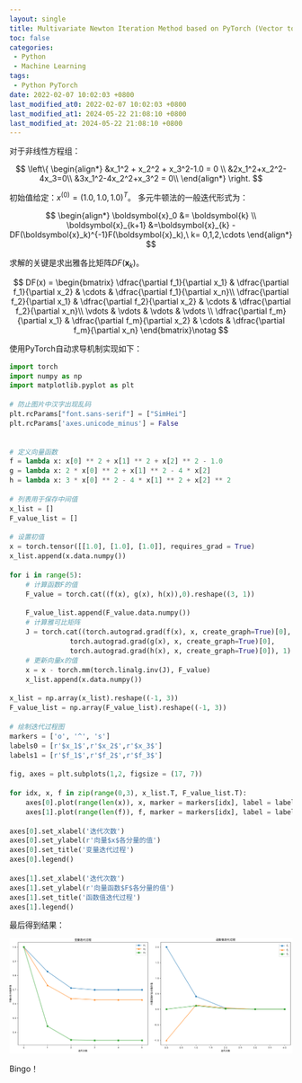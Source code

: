 ```yaml
---
layout: single
title: Multivariate Newton Iteration Method based on PyTorch (Vector to Vector Derivative)
toc: false
categories: 
 - Python
 - Machine Learning
tags: 
 - Python PyTorch
date: 2022-02-07 10:02:03 +0800
last_modified_at0: 2022-02-07 10:02:03 +0800
last_modified_at1: 2024-05-22 21:08:10 +0800
last_modified_at: 2024-05-22 21:08:10 +0800
---
```



对于非线性方程组：

$$
\left\{  
\begin{align*} &x_1^2 + x_2^2 + x_3^2-1.0 = 0 \\ &2x_1^2+x_2^2-4x_3=0\\ &3x_1^2-4x_2^2+x_3^2 = 0\\ 
\end{align*} 
\right.
$$

初始值给定：$x^{(0)}=(1.0, 1.0, 1.0)^T$。
多元牛顿法的一般迭代形式为：

$$
\begin{align*}
\boldsymbol{x}_0 &= \boldsymbol{k} \\ \boldsymbol{x}_{k+1} &=\boldsymbol{x}_{k} - DF(\boldsymbol{x}_k)^{-1}F(\boldsymbol{x}_k),\ k= 0,1,2,\cdots  
\end{align*}
$$

求解的关键是求出雅各比矩阵$DF(\boldsymbol{x}_k)$。

$$
DF(x) = 
	\begin{bmatrix}
		\dfrac{\partial f_1}{\partial x_1} & \dfrac{\partial f_1}{\partial x_2}  & \cdots & \dfrac{\partial f_1}{\partial x_n}\\ 
		\dfrac{\partial f_2}{\partial x_1} & \dfrac{\partial f_2}{\partial x_2}  & \cdots & \dfrac{\partial f_2}{\partial x_n}\\
		\vdots                             & \vdots                              & \vdots & \vdots                            \\
		\dfrac{\partial f_m}{\partial x_1} & \dfrac{\partial f_m}{\partial x_2}  & \cdots & \dfrac{\partial f_m}{\partial x_n}
	\end{bmatrix}\notag
$$

使用PyTorch自动求导机制实现如下：

```python
import torch
import numpy as np
import matplotlib.pyplot as plt

# 防止图片中汉字出现乱码
plt.rcParams["font.sans-serif"] = ["SimHei"]
plt.rcParams['axes.unicode_minus'] = False


# 定义向量函数
f = lambda x: x[0] ** 2 + x[1] ** 2 + x[2] ** 2 - 1.0
g = lambda x: 2 * x[0] ** 2 + x[1] ** 2 - 4 * x[2]
h = lambda x: 3 * x[0] ** 2 - 4 * x[1] ** 2 + x[2] ** 2

# 列表用于保存中间值
x_list = []
F_value_list = []

# 设置初值
x = torch.tensor([[1.0], [1.0], [1.0]], requires_grad = True)
x_list.append(x.data.numpy())

for i in range(5):
    # 计算函数F的值
    F_value = torch.cat((f(x), g(x), h(x)),0).reshape((3, 1))
    
    F_value_list.append(F_value.data.numpy())
    # 计算雅可比矩阵
    J = torch.cat((torch.autograd.grad(f(x), x, create_graph=True)[0],
               torch.autograd.grad(g(x), x, create_graph=True)[0],
               torch.autograd.grad(h(x), x, create_graph=True)[0]), 1).transpose(0, 1)
    # 更新向量x的值
    x = x - torch.mm(torch.linalg.inv(J), F_value)
    x_list.append(x.data.numpy())
    
x_list = np.array(x_list).reshape((-1, 3))
F_value_list = np.array(F_value_list).reshape((-1, 3))

# 绘制迭代过程图
markers = ['o', '^', 's']
labels0 = [r'$x_1$',r'$x_2$',r'$x_3$']
labels1 = [r'$f_1$',r'$f_2$',r'$f_3$']

fig, axes = plt.subplots(1,2, figsize = (17, 7))

for idx, x, f in zip(range(0,3), x_list.T, F_value_list.T):
    axes[0].plot(range(len(x)), x, marker = markers[idx], label = labels0[idx])
    axes[1].plot(range(len(f)), f, marker = markers[idx], label = labels1[idx])
    
axes[0].set_xlabel('迭代次数')
axes[0].set_ylabel(r'向量$x$各分量的值')
axes[0].set_title('变量迭代过程')
axes[0].legend()

axes[1].set_xlabel('迭代次数')
axes[1].set_ylabel(r'向量函数$F$各分量的值')
axes[1].set_title('函数值迭代过程')
axes[1].legend()
```
最后得到结果：

![image-20220708001921161](https://github.com/HelloWorld-1017/blog-images/blob/main/migration/imgpersonal/image-20220708001921161.png?raw=true)

Bingo！

<br>